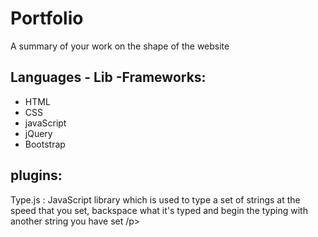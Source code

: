 # Portfolio
A summary of your work on the shape of the website

<div>
<h2>Languages - Lib -Frameworks:</h2>
  <ul>
    <li>HTML</li>
    <li>CSS</li>
    <li>javaScript</li>
    <li>jQuery</li>
    <li>Bootstrap</li>
  </ul>
</div>

<div>
<h2>plugins:</h2>
  <p>Type.js : JavaScript library which is used to type a set of strings at the speed that you set,
 backspace what it's typed and begin the typing with another string you have set /p>
</div>
